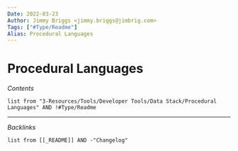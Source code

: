 ```yaml
---
Date: 2022-03-23
Author: Jimmy Briggs <jimmy.briggs@jimbrig.com>
Tags: ["#Type/Readme"]
Alias: Procedural Languages
---
```


# Procedural Languages

*Contents*

```dataview
list from "3-Resources/Tools/Developer Tools/Data Stack/Procedural Languages" AND !#Type/Readme
```

***

*Backlinks*

```dataview
list from [[_README]] AND -"Changelog"
```